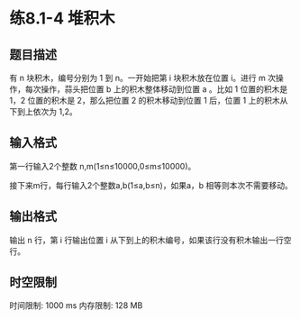 # 练8.1-4 堆积木

## 题目描述

有 n 块积木，编号分别为 1 到 n。一开始把第 i 块积木放在位置 i。进行 m 次操作，每次操作，蒜头把位置 b 上的积木整体移动到位置 a 。比如 1 位置的积木是 1，2 位置的积木是 2，那么把位置 2 的积木移动到位置 1 后，位置 1 上的积木从下到上依次为 1,2。

## 输入格式

第一行输入2个整数 n,m(1≤n≤10000,0≤m≤10000)。

接下来m行，每行输入2个整数a,b(1≤a,b≤n)，如果a，b 相等则本次不需要移动。

## 输出格式

输出 n 行，第 i 行输出位置 i 从下到上的积木编号，如果该行没有积木输出一行空行。



## 时空限制

时间限制: 1000 ms
内存限制: 128 MB

